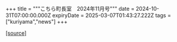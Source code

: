 +++
title = """こちら町長室　2024年11月号"""
date = 2024-10-31T07:00:00.000Z
expiryDate = 2025-03-07T01:43:27.222Z
tags = ["kuriyama","news"]
+++


[[source]](https://www.town.kuriyama.hokkaido.jp/site/mayor/30267.html)
